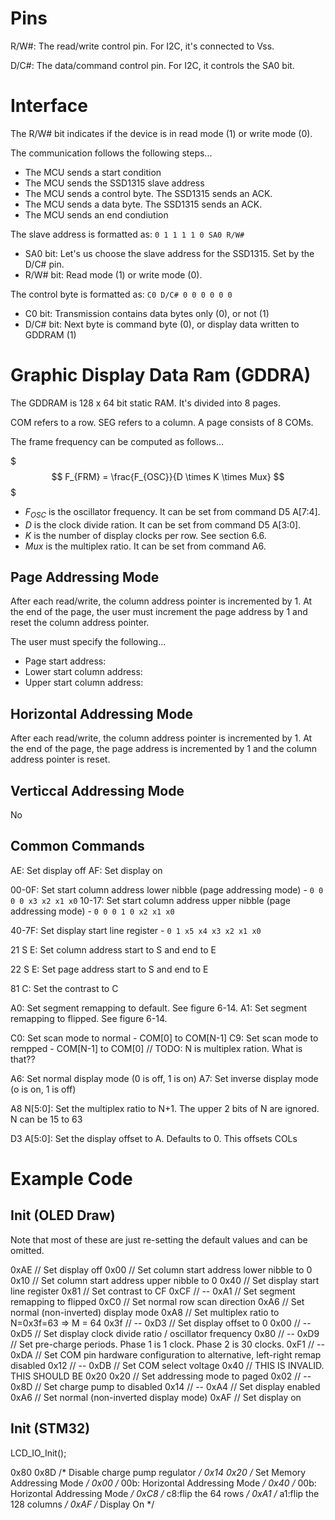 
# Pins

R/W#: The read/write control pin. For I2C, it's connected to Vss.

D/C#: The data/command control pin. For I2C, it controls the SA0 bit.

# Interface



The R/W# bit indicates if the device is in read mode (1) or write mode (0).

The communication follows the following steps...
- The MCU sends a start condition
- The MCU sends the SSD1315 slave address 
- The MCU sends a control byte. The SSD1315 sends an ACK.
- The MCU sends a data byte. The SSD1315 sends an ACK.
- The MCU sends an end condiution

The slave address is formatted as: `0 1 1 1 1 0 SA0 R/W#`
- SA0 bit: Let's us choose the slave address for the SSD1315. Set by the D/C# pin.
- R/W# bit: Read mode (1) or write mode (0).

The control byte is formatted as: `C0 D/C# 0 0 0 0 0 0`
- C0 bit: Transmission contains data bytes only (0), or not (1)
- D/C# bit: Next byte is command byte (0), or display data written to GDDRAM (1)


# Graphic Display Data Ram (GDDRA)

The GDDRAM is 128 x 64 bit static RAM. It's divided into 8 pages.

COM refers to a row. SEG refers to a column. A page consists of 8 COMs.

The frame frequency can be computed as follows...

$$$
F_{FRM} = \frac{F_{OSC}}{D \times K \times Mux}
$$$
- $F_{OSC}$ is the oscillator frequency. It can be set from command D5 A[7:4].
- $D$ is the clock divide ration. It can be set from command D5 A[3:0].
- $K$ is the number of display clocks per row. See section 6.6.
- $Mux$ is the multiplex ratio. It can be set from command A6.




## Page Addressing Mode

After each read/write, the column address pointer is incremented by 1.
At the end of the page, the user must increment the page address by 1 and reset the column address pointer.

The user must specify the following...
- Page start address:
- Lower start column address:
- Upper start column address: 

## Horizontal Addressing Mode

After each read/write, the column address pointer is incremented by 1.
At the end of the page, the page address is incremented by 1 and the column address pointer is reset.


## Verticcal Addressing Mode

No


## Common Commands

AE: Set display off
AF: Set display on

00-0F: Set start column address lower nibble (page addressing mode)
    - `0 0 0 0 x3 x2 x1 x0`
10-17: Set start column address upper nibble (page addressing mode)
    - `0 0 0 1 0 x2 x1 x0`

40-7F: Set display start line register
    - `0 1 x5 x4 x3 x2 x1 x0`

21 S E: Set column address start to S and end to E

22 S E: Set page address start to S and end to E

81 C: Set the contrast to C

A0: Set segment remapping to default. See figure 6-14. 
A1: Set segment remapping to flipped. See figure 6-14.

C0: Set scan mode to normal - COM[0] to COM[N-1]
C9: Set scan mode to rempped - COM[N-1] to COM[0] 
// TODO: N is multiplex ration. What is that??

A6: Set normal display mode (0 is off, 1 is on)
A7: Set inverse display mode (o is on, 1 is off)

A8 N[5:0]: Set the multiplex ratio to N+1. The upper 2 bits of N are ignored. N can be 15 to 63

D3 A[5:0]: Set the display offset to A. Defaults to 0. This offsets COLs


# Example Code

## Init (OLED Draw)

Note that most of these are just re-setting the default values and can be omitted.

0xAE // Set display off
0x00 // Set column start address lower nibble to 0
0x10 // Set column start address upper nibble to 0
0x40 // Set display start line register 
0x81 // Set contrast to CF
0xCF // --
0xA1 // Set segment remapping to flipped
0xC0 // Set normal row scan direction
0xA6 // Set normal (non-inverted) display mode
0xA8 // Set multiplex ratio to N=0x3f=63 => M = 64
0x3f // --
0xD3 // Set display offset to 0
0x00 // --
0xD5 // Set display clock divide ratio / oscillator frequency
0x80 // --
0xD9 // Set pre-charge periods. Phase 1 is 1 clock. Phase 2 is 30 clocks.
0xF1 // --
0xDA // Set COM pin hardware configuration to alternative, left-right remap disabled
0x12 // -- 
0xDB // Set COM select voltage 
0x40 // THIS IS INVALID. THIS SHOULD BE 0x20
0x20 // Set addressing mode to paged
0x02 // --
0x8D // Set charge pump to disabled
0x14 // --
0xA4 // Set display enabled
0xA6 // Set normal (non-inverted display mode)
0xAF // Set display on


## Init (STM32) 

LCD_IO_Init();

0x80
0x8D  /* Disable charge pump regulator */
0x14
0x20  /* Set Memory Addressing Mode */
0x00  /* 00b: Horizontal Addressing Mode */
0x40  /* 00b: Horizontal Addressing Mode */
0xC8  /* c8:flip the 64 rows */
0xA1  /* a1:flip the 128 columns */
0xAF  /* Display On */